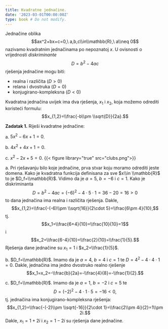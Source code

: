 ```yaml
---
title: Kvadratne jednačine.
date: '2023-03-01T00:00:00Z'
type: book # Do not modify.
---
```


Jednačine oblika $$ax^2+bx+c=0,\ a,b,c\\in\\mathbb{R},\ a\\neq 0$$ nazivamo kvadratnim jednačinama po nepoznatoj $x$. U ovisnosti o vrijednosti _diskriminante_ $$D=b^2-4ac$$ rješenja jednačine mogu biti:

- realna i različita ($D>0$)
- relana i dvostruka ($D=0$)
- konjugirano-kompleksna ($D<0$)

Kvadratna jednačina uvijek ima dva rješenja, $x_1$ i $x_2$, koja možemo odrediti koristeći formulu: $$x_{1,2}=\\frac{-b\\pm \\sqrt{D}}{2a}.$$

**Zadatak 1.** Riješi kvadratne jednačine:

a. $5x^2-6x+1=0$.

b. $4x^2+4x+1=0$.

c. $x^2-2x+5=0$.
{{< figure library="true" src="clubs.png">}}

a. Pri rješavanju bilo koje jednačine, prva stvar koju moramo odrediti jeste domena. Kako je kvadratna funkcija definisana za sve $x\\in \\mathbb{R}$ to je $D_f=\\mathbb{R}$. Vidimo da je $a=5,\ b=-6$ i $c=1$. Kako je diskriminanta $$D=b^2-4ac=(-6)^2-4\cdot 5\cdot 1=36-20=16>0$$
to dana jednačina ima realna i različita rješenja. Dakle,
$$x_{1,2}=\\frac{-(-6)\\pm \\sqrt{16}}{2\cdot 5}=\\frac{6\pm 4}{10},$$
tj. $$x_1=\\frac{6+4}{10}=\\frac{10}{10}=1$$ i $$x_2=\\frac{6-4}{10}=\\frac{2}{10}=\\frac{1}{5}.$$
Rješenja dane jednačine su $x_1=1$ i $x_2=\\frac{1}{5}$.

b. $D_f=\\mathbb{R}$. Imamo da je $a=4,\ b=4$ i $c=1$ te $D=4^2-4\cdot 4\cdot 1=0$. Dakle, jednačina ima jedno dvostruko realno rješenje $$x_1=x_2=-\\frac{b}{2a}=-\\frac{4}{8}=-\\frac{1}{2}.$$

c. $D_f=\\mathbb{R}$. Imamo da je $a=1,\ b=-2$ i $c=5$ te $$D=(-2)^2-4\cdot 1\cdot 5=-16<0,$$ tj. jednačina ima konjugirano-kompleksna rješenja:
$$x_{1,2}=\\frac{-(-2)\\pm \\sqrt{-16}}{2\cdot 1}=\\frac{2\\pm 4i}{2}=1\\pm 2i.$$
Dakle, $x_1=1+2i$ i $x_2=1-2i$ su rješenja dane jednačine.
